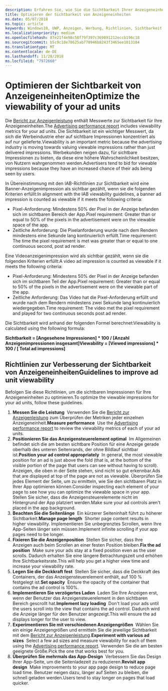 ```yaml
---
description: Erfahren Sie, wie Sie die Sichtbarkeit Ihrer Anzeigeneinheiten verbessern können.
title: Optimieren der Sichtbarkeit von Anzeigeneinheiten
ms.date: 05/07/2018
ms.topic: article
keywords: Windows10, UWP, Anzeigen, Werbung, Richtlinien, Sichtbarkeit
ms.localizationpriority: medium
ms.openlocfilehash: 87e21f4e98c58f79f397c369891212eccb196c18
ms.sourcegitcommit: b5c9c18e70625ab770946b8243f3465ee1013184
ms.translationtype: MT
ms.contentlocale: de-DE
ms.lasthandoff: 11/28/2018
ms.locfileid: "7972660"
---
```

# <a name="optimize-the-viewability-of-your-ad-units"></a><span data-ttu-id="c866a-104">Optimieren der Sichtbarkeit von Anzeigeneinheiten</span><span class="sxs-lookup"><span data-stu-id="c866a-104">Optimize the viewability of your ad units</span></span>

<span data-ttu-id="c866a-105">Die [Bericht zur Anzeigenleistung](../publish/advertising-performance-report.md) enthält Messwerte zur Sichtbarkeit für Ihre Anzeigeneinheiten.</span><span class="sxs-lookup"><span data-stu-id="c866a-105">The [Advertising performance report](../publish/advertising-performance-report.md) includes viewability metrics for your ad units.</span></span> <span data-ttu-id="c866a-106">Die Sichtbarkeit ist ein wichtiger Messwert, da sich die Werbeindustrie eher auf sichtbare Impressionen konzentriert als auf nur gelieferte.</span><span class="sxs-lookup"><span data-stu-id="c866a-106">Viewability is an important metric because the advertising industry is moving towards valuing viewable impressions rather than just delivered impressions.</span></span> <span data-ttu-id="c866a-107">Werbekunden neigen dazu, für sichtbare Impressionen zu bieten, da diese eine höhere Wahrscheinlichkeit besitzen, von Nutzern wahrgenommen werden.</span><span class="sxs-lookup"><span data-stu-id="c866a-107">Advertisers tend to bid for viewable impressions because they have an increased chance of their ads being seen by users.</span></span>  

<span data-ttu-id="c866a-108">In Übereinstimmung mit den IAB-Richtlinien zur Sichtbarkeit wird eine Banner-Anzeigenimpression als sichtbar gezählt, wenn sie die folgenden Kriterien erfüllt:</span><span class="sxs-lookup"><span data-stu-id="c866a-108">In alignment with the IAB viewability guidelines, a banner ad impression is counted as viewable if it meets the following criteria:</span></span>

* <span data-ttu-id="c866a-109">Pixel-Anforderung: Mindestens 50% der Pixel in der Anzeige befanden sich im sichtbaren Bereich der App.</span><span class="sxs-lookup"><span data-stu-id="c866a-109">Pixel requirement: Greater than or equal to 50% of the pixels in the advertisement were on the viewable space of the app.</span></span>
* <span data-ttu-id="c866a-110">Zeitliche Anforderung: Die Pixelanforderung wurde nach dem Rendern mindestens eine Sekunde lang kontinuierlich erfüllt.</span><span class="sxs-lookup"><span data-stu-id="c866a-110">Time requirement: The time the pixel requirement is met was greater than or equal to one continuous second, post ad render.</span></span>

<span data-ttu-id="c866a-111">Eine Videoanzeigenimpression wird als sichtbar gezählt, wenn sie die folgenden Kriterien erfüllt:</span><span class="sxs-lookup"><span data-stu-id="c866a-111">A video ad impression is counted as viewable if it meets the following criteria:</span></span>

* <span data-ttu-id="c866a-112">Pixel-Anforderung: Mindestens 50% der Pixel in der Anzeige befanden sich im sichtbaren Teil der App.</span><span class="sxs-lookup"><span data-stu-id="c866a-112">Pixel requirement: Greater than or equal to 50% of the pixels in the advertisement were on the viewable part of the app.</span></span>
* <span data-ttu-id="c866a-113">Zeitliche Anforderung: Das Video hat die Pixel-Anforderung erfüllt und wurde nach dem Rendern mindestens zwei Sekunde lang kontinuierlich wiedergegeben.</span><span class="sxs-lookup"><span data-stu-id="c866a-113">Time requirement: The video met the pixel requirement and played for two continuous seconds post ad render.</span></span>

<span data-ttu-id="c866a-114">Die Sichtbarkeit wird anhand der folgenden Formel berechnet:</span><span class="sxs-lookup"><span data-stu-id="c866a-114">Viewability is calculated using the following formula:</span></span>

**<span data-ttu-id="c866a-115">Sichtbarkeit = [Angesehene Impressionen] \* 100 / [Anzahl Anzeigenimpressionen insgesamt]</span><span class="sxs-lookup"><span data-stu-id="c866a-115">Viewability = [Viewed impressions] \* 100 / [ Total ad impressions]</span></span>**

## <a name="guidelines-to-improve-ad-unit-viewability"></a><span data-ttu-id="c866a-116">Richtlinien zur Verbesserung der Sichtbarkeit von Anzeigeneinheiten</span><span class="sxs-lookup"><span data-stu-id="c866a-116">Guidelines to improve ad unit viewability</span></span>

<span data-ttu-id="c866a-117">Befolgen Sie diese Richtlinien, um die sichtbaren Impressionen für Ihre Anzeigeneinheiten zu optimieren.</span><span class="sxs-lookup"><span data-stu-id="c866a-117">To optimize the viewable impressions for your ad units, follow these guidelines.</span></span>

1. <span data-ttu-id="c866a-118">**Messen Sie die Leistung**&nbsp;&nbsp;Verwenden Sie die [Bericht zur Anzeigenleistung](../publish/advertising-performance-report.md) zum Überprüfen der Metriken jeder einzelnen Anzeigeneinheit.</span><span class="sxs-lookup"><span data-stu-id="c866a-118">**Measure performance**&nbsp;&nbsp;Use the [Advertising performance report](../publish/advertising-performance-report.md) to review the viewability metrics of each of your ad units.</span></span>
2.  <span data-ttu-id="c866a-119">**Positionieren Sie das Anzeigensteuerelement optimal**&nbsp;&nbsp;Im Allgemeinen befindet sich die am besten sichtbare Position für eine Anzeige gerade oberhalb des unteren Seitenrands, der ohne Bildlauf sichtbar ist.</span><span class="sxs-lookup"><span data-stu-id="c866a-119">**Position your ad control appropriately**&nbsp;&nbsp;In general, the most viewable position for an ad is just above the fold (that is, at the bottom of the visible portion of the page that users can see without having to scroll).</span></span> <span data-ttu-id="c866a-120">Anzeigen, die oben in der Seite stehen, sind nicht so gut erkennbar.</span><span class="sxs-lookup"><span data-stu-id="c866a-120">Ads that are displayed at top of the page are not as viewable.</span></span> <span data-ttu-id="c866a-121">Überprüfen Sie jedes Element der Seite, um zu ermitteln, wie Sie den sichtbaren Platz in Ihrer App optimieren können.</span><span class="sxs-lookup"><span data-stu-id="c866a-121">Consider inspecting each element of your page to see how you can optimize the viewable space in your app.</span></span> <span data-ttu-id="c866a-122">Stellen Sie sicher, dass die Anzeigensteuerelemente nicht im Hintergrund der App platziert werden.</span><span class="sxs-lookup"><span data-stu-id="c866a-122">Make sure your ad controls aren't placed in the app background.</span></span>
3.  <span data-ttu-id="c866a-123">**Beachten Sie die Seitenlänge**&nbsp;&nbsp;Ein kürzerer Seiteninhalt führt zu höherer Sichtbarkeit.</span><span class="sxs-lookup"><span data-stu-id="c866a-123">**Manage page length**&nbsp;&nbsp;Shorter page content results in higher viewability.</span></span> <span data-ttu-id="c866a-124">Implementieren Sie unbegrenztes Scrollen, wenn Ihre App-Seiten länger sein müssen.</span><span class="sxs-lookup"><span data-stu-id="c866a-124">Implement infinite scrolling if your app pages need to be longer.</span></span>
4.  <span data-ttu-id="c866a-125">**Fixieren Sie die Anzeigenposition**&nbsp;&nbsp;Stellen Sie sicher, dass Ihre Anzeigen auch beim Scrollen an einer festen Position bleiben.</span><span class="sxs-lookup"><span data-stu-id="c866a-125">**Fix the ad position**&nbsp;&nbsp;Make sure your ads stay at a fixed position even as the user scrolls.</span></span> <span data-ttu-id="c866a-126">Dadurch erhalten Sie eine längere Betrachtungszeit und erhöhen Ihre Sichtbarkeitsrate.</span><span class="sxs-lookup"><span data-stu-id="c866a-126">This will help you get a higher view time and increase your viewability rate.</span></span>
5.  <span data-ttu-id="c866a-127">**Legen Sie die Deckkraft fest**&nbsp;&nbsp;Stellen Sie sicher, dass die Deckkraft des Containers, der das Anzeigensteuerelement enthält, auf 100 % festgelegt ist.</span><span class="sxs-lookup"><span data-stu-id="c866a-127">**Set opacity**&nbsp;&nbsp;Ensure the opacity of the container that contains the ad control is 100%.</span></span>
6.  <span data-ttu-id="c866a-128">**Implementieren Sie verzögertes Laden**&nbsp;&nbsp;Laden Sie Ihre Anzeigen erst, wenn der Benutzer das Anzeigensteuerelement in den sichtbaren Bereich gescrollt hat.</span><span class="sxs-lookup"><span data-stu-id="c866a-128">**Implement lazy loading**&nbsp;&nbsp;Don't load your ads until the users scroll into the view that contains the ad control.</span></span> <span data-ttu-id="c866a-129">Dadurch wird die Anzeige länger für den Benutzer angezeigt.</span><span class="sxs-lookup"><span data-stu-id="c866a-129">This will ensure the ad displays longer for the user to view.</span></span>
7.  <span data-ttu-id="c866a-130">**Experimentieren Sie mit verschiedenen Anzeigengrößen**&nbsp;&nbsp;Wählen Sie ein einige Anzeigengrößen und ermitteln Sie die jeweilige Sichtbarkeit mit dem [Bericht zur Anzeigenleistung](../publish/advertising-performance-report.md).</span><span class="sxs-lookup"><span data-stu-id="c866a-130">**Experiment with various ad sizes**&nbsp;&nbsp;Select a few ad sizes and measure viewability for each of them using the [Advertising performance report](../publish/advertising-performance-report.md).</span></span> <span data-ttu-id="c866a-131">Verwenden Sie die am besten geeignete Größe.</span><span class="sxs-lookup"><span data-stu-id="c866a-131">Pick the one that works best for you.</span></span>
8.  <span data-ttu-id="c866a-132">**Überprüfen Sie mehrmals das App-Design**&nbsp;&nbsp;Verbessern Sie das Design Ihrer App-Seite, um die Seitenladezeit zu reduzieren.</span><span class="sxs-lookup"><span data-stu-id="c866a-132">**Revisit app design**&nbsp;&nbsp;Make improvements to your app page design to reduce page load time.</span></span> <span data-ttu-id="c866a-133">Benutzer neigen dazu, länger auf Seiten zu bleiben, die schnell geladen werden.</span><span class="sxs-lookup"><span data-stu-id="c866a-133">Users tend to stay longer on pages that load quicker.</span></span>

